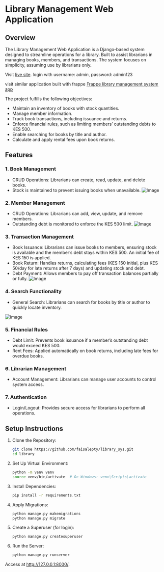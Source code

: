 # Library Management Web Application

## Overview

The Library Management Web Application is a Django-based system designed to streamline operations for a library. Built to assist librarians in managing books, members, and transactions. The system focuses on simplicity, assuming use by librarians only.

Visit  [live site](https://flibrary.pythonanywhere.com/). login with username: admin, password: admin123

visit similar application built with frappe [Frappe library management system app](https://github.com/faisalepty/library-sys-frappe)

The project fulfills the following objectives:

- Maintain an inventory of books with stock quantities.
- Manage member information.
- Track book transactions, including issuance and returns.
- Enforce financial rules, such as limiting members’ outstanding debts to KES 500.
- Enable searching for books by title and author.
- Calculate and apply rental fees upon book returns.

## Features

### 1. Book Management

- CRUD Operations: Librarians can create, read, update, and delete books.
- Stock is maintained to prevent issuing books when unavailable.
  ![Image](https://github.com/user-attachments/assets/a6651c9d-3b6b-4724-9719-bca30c43cad1)
    
### 2. Member Management

- CRUD Operations: Librarians can add, view, update, and remove members.
- Outstanding debt is monitored to enforce the KES 500 limit.
  ![Image](https://github.com/user-attachments/assets/189d0c33-de33-4d0a-a2a6-75536fc7b349)

### 3. Transaction Management

- Book Issuance: Librarians can issue books to members, ensuring stock is available and the member’s debt stays within KES 500. An initial fee of KES 150 is applied.
- Book Return: Handles returns, calculating fees (KES 150 initial, plus KES 50/day for late returns after 7 days) and updating stock and debt.
- Debt Payment: Allows members to pay off transaction balances partially or fully.
  ![Image](https://github.com/user-attachments/assets/70c51c92-8f6d-4d48-9b76-fe3ba88dd4d0)

### 4. Search Functionality

- General Search: Librarians can search for books by title or author to quickly locate inventory.

![image](https://github.com/user-attachments/assets/2684354e-63b8-42f0-9425-8d56e725892a)

### 5. Financial Rules

- Debt Limit: Prevents book issuance if a member’s outstanding debt would exceed KES 500.
- Rent Fees: Applied automatically on book returns, including late fees for overdue books.

### 6. Librarian Management

- Account Management: Librarians can manage user accounts to control system access.

### 7. Authentication

- Login/Logout: Provides secure access for librarians to perform all operations.

## Setup Instructions

1. Clone the Repository:

   ```bash
   git clone https://github.com/faisalepty/library_sys.git
   cd library
2. Set Up Virtual Environment:
   ```bash
   python -m venv venv
   source venv/bin/activate  # On Windows: venv\Scripts\activate
3. Install Dependencies:
    ```bash
    pip install -r requirements.txt
4. Apply Migrations:
   ```bash
   python manage.py makemigrations
   python manage.py migrate
5. Create a Superuser (for login):
   ```bash
   python manage.py createsuperuser
6. Run the Server:
   ```bash
   python manage.py runserver
Access at http://127.0.0.1:8000/.
